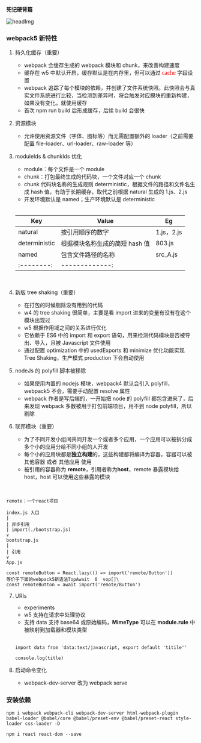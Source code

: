 **~~死记硬背篇~~**

![headImg](https://img-blog.csdnimg.cn/20190110153341989.jpg?x-oss-process=image/watermark,type_ZmFuZ3poZW5naGVpdGk,shadow_10,text_aHR0cHM6Ly9ibG9nLmNzZG4ubmV0L3dlaXhpbl8zODE4NDc0MQ==,size_16,color_FFFFFF,t_70)

### webpack5 新特性

1. 持久化缓存（重要）

   - webpack 会缓存生成的 webpack 模块和 chunk，来改善构建速度
   - 缓存在 w5 中默认开启，缓存默认是在内存里，但可以通过 <font face="楷体" size = 3 color = red > cache </font> 字段设置
   - webpack 追踪了每个模块的依赖，并创建了文件系统快照。此快照会与真实文件系统进行比较，当检测到差异时，将会触发对应模块的重新构建，如果没有变化，就使用缓存
   - 首次 npm run build 后形成缓存，后续 build 会很快

2. 资源模块

   - 允许使用资源文件（字体、图标等）而无需配置额外的 loader（之前需要配置 file-loader、url-loader、raw-loader 等）

3. moduleIds & chunkIds 优化

   - module：每个文件是一个 module
   - chunk：打包最终生成的代码块，一个文件对应一个 chunk
   - chunk 代码块名称的生成规则 deterministic，根据文件的路径和文件名生成 hash 值，有助于长期缓存，取代之前根据 natural 生成的 1.js、2.js
   - 开发环境默认是 named；生产环境默认是 deterministic

   <br>

   | Key           | Value                          | Eg         |
   | ------------- | ------------------------------ | ---------- |
   | natural       | 按引用顺序的数字               | 1.js，2.js |
   | deterministic | 根据模块名称生成的简短 hash 值 | 803.js     |
   | named         | 包含文件路径的名称             | src_A.js   |
   | :--------:    | -------------:                 |

<br>

4. 新版 tree shaking（重要）

   - 在打包的时候剔除没有用到的代码
   - w4 的 tree shaking 很简单，主要是看 import 进来的变量有没有在这个模块出现过
   - w5 根据作用域之间的关系进行优化
   - 它依赖于 ES6 中的 import 和 export 语句，用来检测代码模块是否被导出、导入，且被 Javascript 文件使用
   - 通过配置 optimization 中的 usedExports 和 minimize 优化功能实现 Tree Shaking，生产模式 production 下会自动使用

5. nodeJs 的 polyfill 脚本被移除

   - 如果使用内置的 nodejs 模块，webpack4 默认会引入 polyfill，webpack5 不会，需要手动配置 resolve 属性
   - webpack 作者是写后端的，一开始把 node 的 polyfill 都包含进来了，后来发现 webpack 多数被用于打包前端项目，用不到 node polyfill，所以剔除

6. 联邦模块（重要）

   - 为了不同开发小组间共同开发一个或者多个应用，一个应用可以被拆分成多个小的应用分给不同小组的人开发
   - 每个小的应用块都是**独立构建**的，这些构建都将编译为容器，容器可以被 其他容器 或者 其他应用 使用
   - 被引用的容器称为 **remote**，引用者称为**host**，remote 暴露模块给 host，host 可以使用这些暴露的模块

<br>

```
remote：一个react项目

index.js 入口
|
| 异步引用
| import(./bootstrap.js)
∨
bootstrap.js
|
| 引用
∨
App.js

const remoteButton = React.lazy(() => import('remote/Button'))
等价于下面的webpack5新语法TopAwait  0  vop[]\
const remoteButton = await import('remote/Button')
```

7. URIs

   - experiments
   - w5 支持在请求中处理协议
   - 支持 data 支持 base64 或原始编码，**MimeType** 可以在 **module.rule** 中被映射到加载器和模块类型

   <br>

   ```javacript
   import data from 'data:text/javascript, export default 'titile''

   console.log(title)
   ```

8. 启动命令变化
   - webpack-dev-server 改为 webpack serve

### 安装依赖

```
npm i webpack webpack-cli webpack-dev-server html-webpack-plugin babel-loader @babel/core @babel/preset-env @babel/preset-react style-loader css-loader -D

npm i react react-dom --save
```

